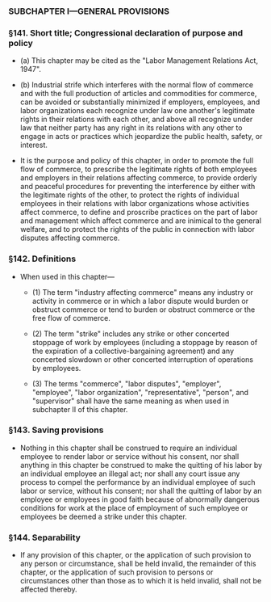 ### SUBCHAPTER I—GENERAL PROVISIONS

### §141. Short title; Congressional declaration of purpose and policy
* (a) This chapter may be cited as the "Labor Management Relations Act, 1947".

* (b) Industrial strife which interferes with the normal flow of commerce and with the full production of articles and commodities for commerce, can be avoided or substantially minimized if employers, employees, and labor organizations each recognize under law one another's legitimate rights in their relations with each other, and above all recognize under law that neither party has any right in its relations with any other to engage in acts or practices which jeopardize the public health, safety, or interest.

* It is the purpose and policy of this chapter, in order to promote the full flow of commerce, to prescribe the legitimate rights of both employees and employers in their relations affecting commerce, to provide orderly and peaceful procedures for preventing the interference by either with the legitimate rights of the other, to protect the rights of individual employees in their relations with labor organizations whose activities affect commerce, to define and proscribe practices on the part of labor and management which affect commerce and are inimical to the general welfare, and to protect the rights of the public in connection with labor disputes affecting commerce.

### §142. Definitions
* When used in this chapter—

  * (1) The term "industry affecting commerce" means any industry or activity in commerce or in which a labor dispute would burden or obstruct commerce or tend to burden or obstruct commerce or the free flow of commerce.

  * (2) The term "strike" includes any strike or other concerted stoppage of work by employees (including a stoppage by reason of the expiration of a collective-bargaining agreement) and any concerted slowdown or other concerted interruption of operations by employees.

  * (3) The terms "commerce", "labor disputes", "employer", "employee", "labor organization", "representative", "person", and "supervisor" shall have the same meaning as when used in subchapter II of this chapter.

### §143. Saving provisions
* Nothing in this chapter shall be construed to require an individual employee to render labor or service without his consent, nor shall anything in this chapter be construed to make the quitting of his labor by an individual employee an illegal act; nor shall any court issue any process to compel the performance by an individual employee of such labor or service, without his consent; nor shall the quitting of labor by an employee or employees in good faith because of abnormally dangerous conditions for work at the place of employment of such employee or employees be deemed a strike under this chapter.

### §144. Separability
* If any provision of this chapter, or the application of such provision to any person or circumstance, shall be held invalid, the remainder of this chapter, or the application of such provision to persons or circumstances other than those as to which it is held invalid, shall not be affected thereby.